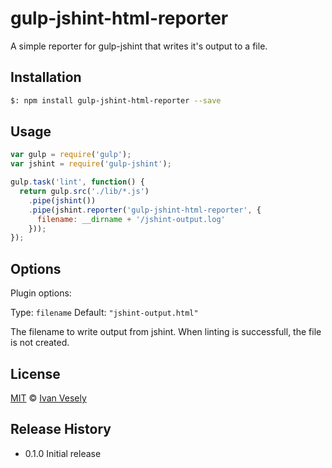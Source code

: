gulp-jshint-html-reporter
====================

A simple reporter for gulp-jshint that writes it's output to a file.

## Installation

```bash
$: npm install gulp-jshint-html-reporter --save
```

## Usage

```javascript
var gulp = require('gulp');
var jshint = require('gulp-jshint');

gulp.task('lint', function() {
  return gulp.src('./lib/*.js')
    .pipe(jshint())
    .pipe(jshint.reporter('gulp-jshint-html-reporter', {
      filename: __dirname + '/jshint-output.log'
    }));
});
```

## Options

Plugin options:

Type: `filename`
Default: `"jshint-output.html"`

The filename to write output from jshint. When linting is successfull, the file is not created.

## License

[MIT](http://opensource.org/licenses/MIT) © [Ivan Vesely](ivan.jan.vesely@gmail.com)

## Release History

* 0.1.0 Initial release
